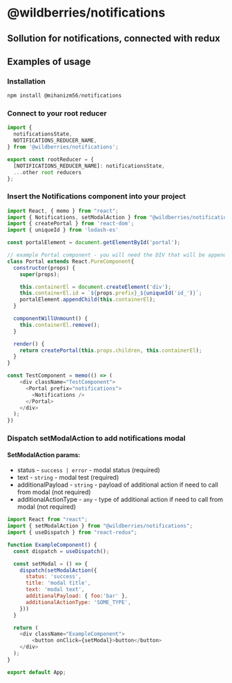 # @wildberries/notifications

## Sollution for notifications, connected with redux

## Examples of usage

### Installation

```javascript
npm install @mihanizm56/notifications
```

### Connect to your root reducer

```javascript
import {
  notificationsState,
  NOTIFICATIONS_REDUCER_NAME,
} from '@wildberries/notifications';

export const rootReducer = {
  [NOTIFICATIONS_REDUCER_NAME]: notificationsState,
  ...other root reducers
};
```

### Insert the Notifications component into your project

```javascript
import React, { memo } from "react";
import { Notifications, setModalAction } from "@wildberries/notifications";
import { createPortal } from 'react-dom';
import { uniqueId } from 'lodash-es'

const portalElement = document.getElementById('portal');

// example Portal component - you will need the DIV that will be appended by notifications
class Portal extends React.PureComponent{
  constructor(props) {
    super(props);

    this.containerEl = document.createElement('div');
    this.containerEl.id = `${props.prefix}_${uniqueId('id_')}`;
    portalElement.appendChild(this.containerEl);
  }

  componentWillUnmount() {
    this.containerEl.remove();
  }

  render() {
    return createPortal(this.props.children, this.containerEl);
  }
}

const TestComponent = memo(() => (
    <div className="TestComponent">
      <Portal prefix="notifications">
        <Notifications />
      </Portal>
    </div>
  );
})
```

### Dispatch setModalAction to add notifications modal

#### SetModalAction params:
 - status - `success | error` - modal status (required)
 - text - `string` - modal test (required)
 - additionalPayload - `string` - payload of additional action if need to call from modal (not required)
 - additionalActionType - `any` - type of additional action if need to call from modal (not required)

```javascript
import React from "react";
import { setModalAction } from "@wildberries/notifications";
import { useDispatch } from "react-redux";

function ExampleComponent() {
  const dispatch = useDispatch();

  const setModal = () => {
    dispatch(setModalAction({
      status: 'success',
      title: 'modal title',
      text: 'modal text',
      additionalPayload: { foo:'bar' }, 
      additionalActionType: 'SOME_TYPE',
    }))
  }

  return (
    <div className="ExampleComponent">
        <button onClick={setModal}>button</button>
    </div>
  );
}

export default App;
```